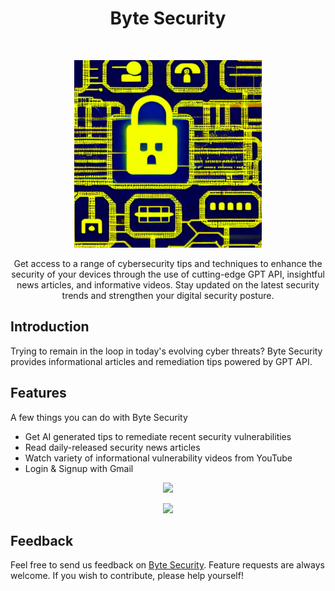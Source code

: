 <h1 align="center"> Byte Security </h1> <br>
<p align="center">
<img width="300" alt="Byte Security Default Image" src="https://github.com/bui-jeremy/bytesecurity/blob/main/static/img/home.jpg">
  </a>
</p>

<p align="center"> 
Get access to a range of cybersecurity tips and techniques to enhance the security of your devices through the use of cutting-edge GPT API, insightful news articles, and informative videos. Stay updated on the latest security trends and strengthen your digital security posture.
</p>

## Introduction

Trying to remain in the loop in today's evolving cyber threats? Byte Security provides informational articles and remediation tips powered by GPT API.
                                                                                                    
## Features

A few things you can do with Byte Security

* Get AI generated tips to remediate recent security vulnerabilities
* Read daily-released security news articles
* Watch variety of informational vulnerability videos from YouTube
* Login & Signup with Gmail

<p align="center">
  <img src = "https://user-images.githubusercontent.com/55467050/230259685-b45c0140-8099-4cf2-8b73-9bd6b106dda7.png" width=700> 
</p> 

<p align="center"> 
  <img src = "https://user-images.githubusercontent.com/55467050/230259839-9c638ead-5039-428f-8fcb-803af45b126c.png" width=700> 
</p>

## Feedback

Feel free to send us feedback on [Byte Security](mailto:jeremybui2002@gmail.com). Feature requests are always welcome. If you wish to contribute, please help yourself!
